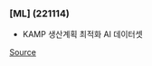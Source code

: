 ### [ML] (221114)
- KAMP 생산계획 최적화 AI 데이터셋

[Source](https://www.kamp-ai.kr/front/dataset/AiDataDetail.jsp?AI_SEARCH=&page=1&DATASET_SEQ=1&EQUIP_SEL=&GUBUN_SEL=&FILE_TYPE_SEL=&WDATE_SEL=)
